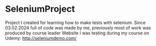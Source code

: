 # SeleniumProject
Project I created for learning how to make tests with selenium. 
Since 03.02.2024 full of code was made by me, previously most of work was produced by course leader
Website I was testing during my course on Udemy: http://seleniumdemo.com/
